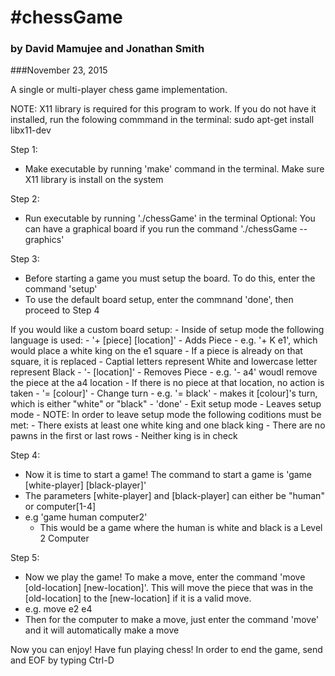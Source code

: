 #chessGame
=======
### by David Mamujee and Jonathan Smith
###November 23, 2015

A single or multi-player chess game implementation.

NOTE: X11 library is required for this program to work. If you do not have it installed, run the folowing commmand in the terminal:
sudo apt-get install libx11-dev

Step 1:
- Make executable by running 'make' command in the terminal. Make sure X11 library is install on the system

Step 2:
- Run executable by running './chessGame' in the terminal
Optional: You can have a graphical board if you run the command './chessGame --graphics'

Step 3:
- Before starting a game you must setup the board. To do this, enter the command 'setup'
- To use the default board setup, enter the commnand 'done', then proceed to Step 4

If you would like a custom board setup:
	- Inside of setup mode the following language is used:
		- '+ [piece] [location]' - Adds Piece
			- e.g. '+ K e1', which would place a white king on the e1 square
			- If a piece is already on that square, it is replaced
			- Captial letters represent White and lowercase letter represent Black
		- '- [location]' - Removes Piece
			- e.g. '- a4' woudl remove the piece at the a4 location
			- If there is no piece at that location, no action is taken
		- '= [colour]' - Change turn
			- e.g. '= black'
			- makes it [colour]'s turn, which is either "white" or "black"
		- 'done' - Exit setup mode
			- Leaves setup mode
			- NOTE: In order to leave setup mode the following coditions must be met:
				- There exists at least one white king and one black king
				- There are no pawns in the first or last rows
				- Neither king is in check


Step 4:
- Now it is time to start a game! The command to start a game is 'game [white-player] [black-player]'
- The parameters [white-player] and [black-player] can either be "human" or computer[1-4]
- e.g 'game human computer2'
	- This would be a game where the human is white and black is a Level 2 Computer

Step 5:
- Now we play the game! To make a move, enter the command 'move [old-location] [new-location]'. This will move the piece that was in the [old-location] to the [new-location] if it is a valid move.
- e.g. move e2 e4
- Then for the computer to make a move, just enter the command 'move' and it will automatically make a move

Now you can enjoy! Have fun playing chess! In order to end the game, send and EOF by typing Ctrl-D

